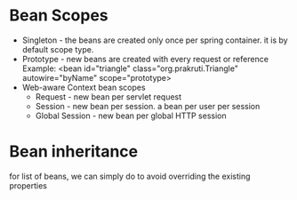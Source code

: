 # Bean Scopes
* Singleton - the beans are created only once per spring container. it is by default scope type.
* Prototype - new beans are created with every request or reference   
  Example: <bean id="triangle" class="org.prakruti.Triangle" autowire="byName" scope="prototype>
* Web-aware Context bean scopes
    * Request -  new bean per servlet request
    * Session - new bean per session. a bean per user per session
    * Global Session - new bean per global HTTP session
 
# Bean inheritance
 for list of beans, we can simply do <list merge="true"> to avoid overriding the existing properties